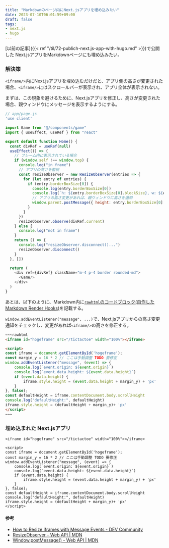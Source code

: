 ```yaml
---
title: "Markdownのページ内にNext.jsアプリを埋め込みたい"
date: 2023-07-10T06:01:59+09:00
draft: false
tags:
- next.js
- hugo
---
```


[以前の記事]({{< ref "/til/72-publich-next.js-app-with-hugo.md" >}})で公開した Next.jsアプリをMarkdownページにも埋め込みたい。

<!--more-->

### 解決策

`<iframe/>`内にNext.jsアプリを埋め込むだけだと、アプリ側の高さが変更された場合、`<iframe/>`にはスクロールバーが表示され、アプリ全体が表示されない。

まずは、この現象を避けるために、Next.jsアプリを修正し、高さが変更された場合、親ウィンドウにメッセージを表示するようにする。

~~~js
// app/page.js
'use client'

import Game from "@/components/game"
import { useEffect, useRef } from "react"

export default function Home() {
  const divRef = useRef(null)
  useEffect(() => {
    // フレーム内に表示されている場合
    if (window.self !== window.top) {
      console.log("in frame")
      // アプリの高さを監視
      const resizeObserver = new ResizeObserver(entries => {
        for (let entry of entries) {
          if (entry.borderBoxSize[0]) {
            console.log(entry.borderBoxSize[0])
            console.log(`h: ${entry.borderBoxSize[0].blockSize}, w: ${entry.borderBoxSize[0].inlineSize}`)
            // アプリの高さ変更があれば、親ウィンドウに高さを通知
            window.parent.postMessage({ height: entry.borderBoxSize[0].blockSize }, "*")
          }
        }
      })
      resizeObserver.observe(divRef.current)
    } else {
      console.log("not in frame")
    }
    return () => {
      console.log("resizeObserver.disconnect()...")
      resizeObserver.disconnect()
    }
  }, [])

  return (
    <div ref={divRef} className="m-4 p-4 border rounded-md">
      <Game/>
    </div>
  )
}
~~~

あとは、以下のように、Markdown内に[`rawhtml`のコードブロック(自作したMarkdown Render Hooks)](https://kantas-spike.github.io/portfolio/til/2022/07/10-hugo-with-rawhtml/)を記載する。

`window.addEventListener("message", ...)`で、Next.jsアプリからの高さ変更通知をチェックし、変更があれば`<iframe/>`の高さを修正する。

~~~~html
~~~rawhtml
<iframe id="hogeframe" src="/tictactoe" width="100%"></iframe>

<script>
const iframe = document.getElementById('hogeframe');
const margin_y = 16 * 2 // ここは手動調整 TODO 要修正
window.addEventListener("message", (event) => {
    console.log(`event.origin: ${event.origin}`)
    console.log(`event.data.height: ${event.data.height}`)
    if (event.data.height) {
        iframe.style.height = (event.data.height + margin_y) + 'px'
    }
}, false);
const defaultHeight = iframe.contentDocument.body.scrollHeight
console.log("defaultHeight:", defaultHeight)
iframe.style.height = (defaultHeight + margin_y)+ 'px'
</script>
~~~
~~~~

### 埋め込まれた Next.jsアプリ

~~~rawhtml
<iframe id="hogeframe" src="/tictactoe" width="100%"></iframe>

<script>
const iframe = document.getElementById('hogeframe');
const margin_y = 16 * 2 // ここは手動調整 TODO 要修正
window.addEventListener("message", (event) => {
    console.log(`event.origin: ${event.origin}`)
    console.log(`event.data.height: ${event.data.height}`)
    if (event.data.height) {
        iframe.style.height = (event.data.height + margin_y) + 'px'
    }
}, false);
const defaultHeight = iframe.contentDocument.body.scrollHeight
console.log("defaultHeight:", defaultHeight)
iframe.style.height = (defaultHeight + margin_y)+ 'px'
</script>
~~~

#### 参考

- [How to Resize iframes with Message Events - DEV Community](https://dev.to/tvanantwerp/how-to-resize-iframes-with-message-events-2fec)
- [ResizeObserver - Web API | MDN](https://developer.mozilla.org/ja/docs/Web/API/ResizeObserver)
- [Window.postMessage() - Web API | MDN](https://developer.mozilla.org/ja/docs/Web/API/Window/postMessage)
